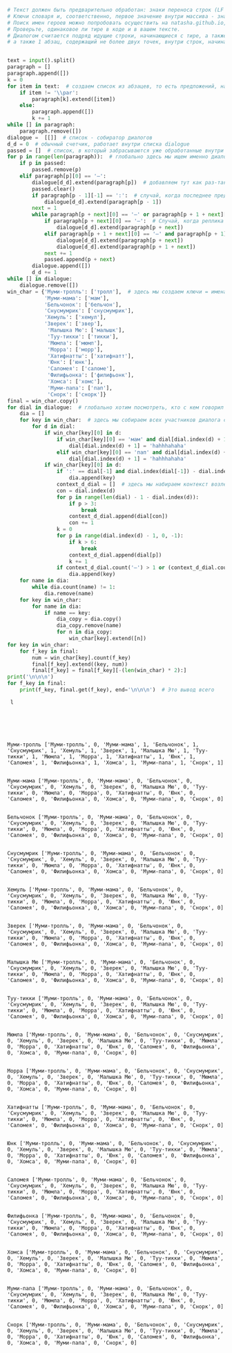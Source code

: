```python
# Текст должен быть предварительно обработан: знаки переноса строк (LF или CRLF) заменены на '\par', все знаки препинания должны быть отделены от любого токена справа и слева 1 пробелом, текст приведен к lowercase.
# Ключи словаря и, соответственно, первое значение внутри массива - значения ключа должны быть изменены в соответствии текстом.
# Поиск имен героев можно попробовать осуществить на natasha.github.io, с использованием других открытых библиотек или вручную.
# Проверьте, одинаковое ли тире в коде и в вашем тексте.
# Диалогом считается подряд идущие строки, начинающиеся с тире, а также строка, оканчивающаяся на двоеточие, перед первой строкой, начинающеся с тире, 
# а также 1 абзац, содержащий не более двух точек, внутри строк, начинающихся с тире.


text = input().split()
paragraph = []
paragraph.append([])
k = 0
for item in text:  # создаем список из абзацев, то есть предложений, начинающихся с новой строки, и следующих за ними в том же абзаце
    if item != '\\par':
        paragraph[k].extend([item])
    else:
        paragraph.append([])
        k += 1
while [] in paragraph:
    paragraph.remove([])
dialogue =  [[]]  # список - собиратор диалогов
d_d = 0  # обычный счетчик, работает внутри списка dialogue
passed = []  # список, в который забрасываются уже обработанные внутри цикла абзацы, по которым уже не нужно проходиться
for p in range(len(paragraph)):  # глобально здесь мы ищем именно диалоги
    if p in passed:
        passed.remove(p)
    elif paragraph[p][0] == '—':
        dialogue[d_d].extend(paragraph[p])  # добавляем тут как раз-таки предложение 
        passed.clear()
        if paragraph[p - 1][-1] == ':':  # случай, когда последнее предложение абзаца перед диалогом заканчивается на двоеточие 
            dialogue[d_d].extend(paragraph[p - 1])
        next = 1
        while paragraph[p + next][0] == '—' or paragraph[p + 1 + next][0] == '—':
            if paragraph[p + next][0] == '—':  # Случай, когда реплика идет за репликой
                dialogue[d_d].extend(paragraph[p + next])
            elif paragraph[p + 1 + next][0] == '—' and paragraph[p + 1].count('.') < 3:  # Случай, когда абзац занимает одно-два предложения внутри диалога
                dialogue[d_d].extend(paragraph[p + next])
                dialogue[d_d].extend(paragraph[p + 1 + next])
            next += 1
            passed.append(p + next)
        dialogue.append([])
        d_d += 1
while [] in dialogue:
    dialogue.remove([])
win_char = {'Муми-тролль': ['тролл'],  # здесь мы создаем ключи = имена героев, значения = массивы, в которых первое значение - часть имени героя, по которой осуществляется поиск
            'Муми-мама': ['мам'],
            'Бельчонок': ['бельчон'],
            'Снусмумрик': ['снусмумрик'],
            'Хемуль': ['хемул'],
            'Зверек': ['звер'],
             'Малышка Мю': ['малышк'],
             'Туу-тикки': ['тикки'],
             'Мюмла': ['мюмл'],
             'Морра': ['морр'],  
             'Хатифнатты': ['хатифнатт'],
             'Юнк': ['юнк'],
             'Саломея': ['саломе'],
             'Филифьонка': ['филифьонк'],
             'Хомса': ['хомс'],
             'Муми-папа': ['пап'],
             'Снорк': ['снорк']}
final = win_char.copy()
for dial in dialogue:  # глобально хотим посмотреть, кто с кем говорил
    dia = []
    for key in win_char:  # здесь мы собираем всех участников диалога с повторениями
        for d in dial:
            if win_char[key][0] in d:
                if win_char[key][0] == 'мам' and dial[dial.index(d) + 1] == 'Муми-тролля':  # здесь мы убираем штуку, когда у нас что-то типа "мама Муми-тролля", чтобы сам Муми-тролль не считался
                    dial[dial.index(d) + 1] = 'hahhhahaha'
                elif win_char[key][0] == 'пап' and dial[dial.index(d) + 1] == 'Муми-тролля':
                    dial[dial.index(d) + 1] = 'hahhhahaha'
            if win_char[key][0] in d:
                if ':' == dial[-1] and dial.index(dial[-1]) - dial.index[d] < 16:  # тут как раз берем то имя персонажа, которое встретилось в предложении, заканчивающемся на двоеточие
                    dia.append(key)
                context_d_dial = []  # здесь мы набираем контекст возле слова d: 6 слева, 3 справа токенов
                con = dial.index(d)
                for p in range(len(dial) - 1 - dial.index(d)):
                    if p > 3:
                        break
                    context_d_dial.append(dial[con])
                    con += 1
                k = 0
                for p in range(dial.index(d) - 1, 0, -1):
                    if k > 6:
                        break
                    context_d_dial.append(dial[p])
                    k += 1
                if context_d_dial.count('—') > 1 or (context_d_dial.count('—') > 0 and context_d_dial.count('.') > 0):  # здесь мы смотрим: если справа и слева есть либо два тире, либо и точка, и тире, то берем такого персонажа
                    dia.append(key)
    for name in dia:
        while dia.count(name) != 1:
            dia.remove(name)
    for key in win_char:
        for name in dia:
            if name == key:
                dia_copy = dia.copy()
                dia_copy.remove(name)
                for n in dia_copy:
                    win_char[key].extend([n])
for key in win_char:
    for f_key in final:
        num = win_char[key].count(f_key)
        final[f_key].extend((key, num))
        final[f_key] = final[f_key][-(len(win_char) * 2):]
print('\n\n\n')
for f_key in final:
    print(f_key, final.get(f_key), end='\n\n\n')  # Это вывод всего 
```

     l
    

    
    
    
    
    Муми-тролль ['Муми-тролль', 0, 'Муми-мама', 1, 'Бельчонок', 1, 'Снусмумрик', 1, 'Хемуль', 1, 'Зверек', 1, 'Малышка Мю', 1, 'Туу-тикки', 1, 'Мюмла', 1, 'Морра', 1, 'Хатифнатты', 1, 'Юнк', 1, 'Саломея', 1, 'Филифьонка', 1, 'Хомса', 1, 'Муми-папа', 1, 'Снорк', 1]
    
    
    Муми-мама ['Муми-тролль', 0, 'Муми-мама', 0, 'Бельчонок', 0, 'Снусмумрик', 0, 'Хемуль', 0, 'Зверек', 0, 'Малышка Мю', 0, 'Туу-тикки', 0, 'Мюмла', 0, 'Морра', 0, 'Хатифнатты', 0, 'Юнк', 0, 'Саломея', 0, 'Филифьонка', 0, 'Хомса', 0, 'Муми-папа', 0, 'Снорк', 0]
    
    
    Бельчонок ['Муми-тролль', 0, 'Муми-мама', 0, 'Бельчонок', 0, 'Снусмумрик', 0, 'Хемуль', 0, 'Зверек', 0, 'Малышка Мю', 0, 'Туу-тикки', 0, 'Мюмла', 0, 'Морра', 0, 'Хатифнатты', 0, 'Юнк', 0, 'Саломея', 0, 'Филифьонка', 0, 'Хомса', 0, 'Муми-папа', 0, 'Снорк', 0]
    
    
    Снусмумрик ['Муми-тролль', 0, 'Муми-мама', 0, 'Бельчонок', 0, 'Снусмумрик', 0, 'Хемуль', 0, 'Зверек', 0, 'Малышка Мю', 0, 'Туу-тикки', 0, 'Мюмла', 0, 'Морра', 0, 'Хатифнатты', 0, 'Юнк', 0, 'Саломея', 0, 'Филифьонка', 0, 'Хомса', 0, 'Муми-папа', 0, 'Снорк', 0]
    
    
    Хемуль ['Муми-тролль', 0, 'Муми-мама', 0, 'Бельчонок', 0, 'Снусмумрик', 0, 'Хемуль', 0, 'Зверек', 0, 'Малышка Мю', 0, 'Туу-тикки', 0, 'Мюмла', 0, 'Морра', 0, 'Хатифнатты', 0, 'Юнк', 0, 'Саломея', 0, 'Филифьонка', 0, 'Хомса', 0, 'Муми-папа', 0, 'Снорк', 0]
    
    
    Зверек ['Муми-тролль', 0, 'Муми-мама', 0, 'Бельчонок', 0, 'Снусмумрик', 0, 'Хемуль', 0, 'Зверек', 0, 'Малышка Мю', 0, 'Туу-тикки', 0, 'Мюмла', 0, 'Морра', 0, 'Хатифнатты', 0, 'Юнк', 0, 'Саломея', 0, 'Филифьонка', 0, 'Хомса', 0, 'Муми-папа', 0, 'Снорк', 0]
    
    
    Малышка Мю ['Муми-тролль', 0, 'Муми-мама', 0, 'Бельчонок', 0, 'Снусмумрик', 0, 'Хемуль', 0, 'Зверек', 0, 'Малышка Мю', 0, 'Туу-тикки', 0, 'Мюмла', 0, 'Морра', 0, 'Хатифнатты', 0, 'Юнк', 0, 'Саломея', 0, 'Филифьонка', 0, 'Хомса', 0, 'Муми-папа', 0, 'Снорк', 0]
    
    
    Туу-тикки ['Муми-тролль', 0, 'Муми-мама', 0, 'Бельчонок', 0, 'Снусмумрик', 0, 'Хемуль', 0, 'Зверек', 0, 'Малышка Мю', 0, 'Туу-тикки', 0, 'Мюмла', 0, 'Морра', 0, 'Хатифнатты', 0, 'Юнк', 0, 'Саломея', 0, 'Филифьонка', 0, 'Хомса', 0, 'Муми-папа', 0, 'Снорк', 0]
    
    
    Мюмла ['Муми-тролль', 0, 'Муми-мама', 0, 'Бельчонок', 0, 'Снусмумрик', 0, 'Хемуль', 0, 'Зверек', 0, 'Малышка Мю', 0, 'Туу-тикки', 0, 'Мюмла', 0, 'Морра', 0, 'Хатифнатты', 0, 'Юнк', 0, 'Саломея', 0, 'Филифьонка', 0, 'Хомса', 0, 'Муми-папа', 0, 'Снорк', 0]
    
    
    Морра ['Муми-тролль', 0, 'Муми-мама', 0, 'Бельчонок', 0, 'Снусмумрик', 0, 'Хемуль', 0, 'Зверек', 0, 'Малышка Мю', 0, 'Туу-тикки', 0, 'Мюмла', 0, 'Морра', 0, 'Хатифнатты', 0, 'Юнк', 0, 'Саломея', 0, 'Филифьонка', 0, 'Хомса', 0, 'Муми-папа', 0, 'Снорк', 0]
    
    
    Хатифнатты ['Муми-тролль', 0, 'Муми-мама', 0, 'Бельчонок', 0, 'Снусмумрик', 0, 'Хемуль', 0, 'Зверек', 0, 'Малышка Мю', 0, 'Туу-тикки', 0, 'Мюмла', 0, 'Морра', 0, 'Хатифнатты', 0, 'Юнк', 0, 'Саломея', 0, 'Филифьонка', 0, 'Хомса', 0, 'Муми-папа', 0, 'Снорк', 0]
    
    
    Юнк ['Муми-тролль', 0, 'Муми-мама', 0, 'Бельчонок', 0, 'Снусмумрик', 0, 'Хемуль', 0, 'Зверек', 0, 'Малышка Мю', 0, 'Туу-тикки', 0, 'Мюмла', 0, 'Морра', 0, 'Хатифнатты', 0, 'Юнк', 0, 'Саломея', 0, 'Филифьонка', 0, 'Хомса', 0, 'Муми-папа', 0, 'Снорк', 0]
    
    
    Саломея ['Муми-тролль', 0, 'Муми-мама', 0, 'Бельчонок', 0, 'Снусмумрик', 0, 'Хемуль', 0, 'Зверек', 0, 'Малышка Мю', 0, 'Туу-тикки', 0, 'Мюмла', 0, 'Морра', 0, 'Хатифнатты', 0, 'Юнк', 0, 'Саломея', 0, 'Филифьонка', 0, 'Хомса', 0, 'Муми-папа', 0, 'Снорк', 0]
    
    
    Филифьонка ['Муми-тролль', 0, 'Муми-мама', 0, 'Бельчонок', 0, 'Снусмумрик', 0, 'Хемуль', 0, 'Зверек', 0, 'Малышка Мю', 0, 'Туу-тикки', 0, 'Мюмла', 0, 'Морра', 0, 'Хатифнатты', 0, 'Юнк', 0, 'Саломея', 0, 'Филифьонка', 0, 'Хомса', 0, 'Муми-папа', 0, 'Снорк', 0]
    
    
    Хомса ['Муми-тролль', 0, 'Муми-мама', 0, 'Бельчонок', 0, 'Снусмумрик', 0, 'Хемуль', 0, 'Зверек', 0, 'Малышка Мю', 0, 'Туу-тикки', 0, 'Мюмла', 0, 'Морра', 0, 'Хатифнатты', 0, 'Юнк', 0, 'Саломея', 0, 'Филифьонка', 0, 'Хомса', 0, 'Муми-папа', 0, 'Снорк', 0]
    
    
    Муми-папа ['Муми-тролль', 0, 'Муми-мама', 0, 'Бельчонок', 0, 'Снусмумрик', 0, 'Хемуль', 0, 'Зверек', 0, 'Малышка Мю', 0, 'Туу-тикки', 0, 'Мюмла', 0, 'Морра', 0, 'Хатифнатты', 0, 'Юнк', 0, 'Саломея', 0, 'Филифьонка', 0, 'Хомса', 0, 'Муми-папа', 0, 'Снорк', 0]
    
    
    Снорк ['Муми-тролль', 0, 'Муми-мама', 0, 'Бельчонок', 0, 'Снусмумрик', 0, 'Хемуль', 0, 'Зверек', 0, 'Малышка Мю', 0, 'Туу-тикки', 0, 'Мюмла', 0, 'Морра', 0, 'Хатифнатты', 0, 'Юнк', 0, 'Саломея', 0, 'Филифьонка', 0, 'Хомса', 0, 'Муми-папа', 0, 'Снорк', 0]
    
    
    
